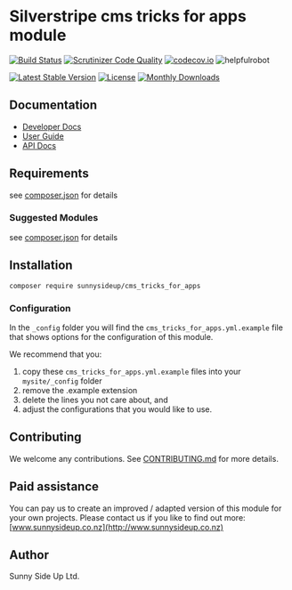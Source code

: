 # Silverstripe cms tricks for apps module
[![Build Status](https://travis-ci.org/sunnysideup/silverstripe-cms_tricks_for_apps.svg?branch=master)](https://travis-ci.org/sunnysideup/silverstripe-cms_tricks_for_apps)
[![Scrutinizer Code Quality](https://scrutinizer-ci.com/g/sunnysideup/silverstripe-cms_tricks_for_apps/badges/quality-score.png?b=master)](https://scrutinizer-ci.com/g/sunnysideup/silverstripe-cms_tricks_for_apps/?branch=master)
[![codecov.io](https://codecov.io/github/sunnysideup/silverstripe-cms_tricks_for_apps/coverage.svg?branch=master)](https://codecov.io/github/sunnysideup/silverstripe-cms_tricks_for_apps?branch=master)
![helpfulrobot](https://helpfulrobot.io/sunnysideup/cms_tricks_for_apps/badge)

[![Latest Stable Version](https://poser.pugx.org/sunnysideup/cms_tricks_for_apps/version)](https://packagist.org/packages/sunnysideup/cms_tricks_for_apps)
[![License](https://poser.pugx.org/sunnysideup/cms_tricks_for_apps/license)](https://packagist.org/packages/sunnysideup/cms_tricks_for_apps)
[![Monthly Downloads](https://poser.pugx.org/sunnysideup/cms_tricks_for_apps/d/monthly)](https://packagist.org/packages/sunnysideup/cms_tricks_for_apps)


## Documentation



 * [Developer Docs](docs/en/INDEX.md)
 * [User Guide](docs/en/userguide.md)
 * [API Docs](http://docs.ssmods.com/sunnysideup/cms_tricks_for_apps/classes.xhtml)

## Requirements



see [composer.json](composer.json) for details

### Suggested Modules



see [composer.json](composer.json) for details


## Installation


```
composer require sunnysideup/cms_tricks_for_apps
```

### Configuration



In the `_config` folder you will find the `cms_tricks_for_apps.yml.example`
file that shows options for the configuration of this module.

We recommend that you:

  1. copy these `cms_tricks_for_apps.yml.example` files into your
`mysite/_config` folder
  2. remove the .example extension
  3. delete the lines you not care about, and
  4. adjust the configurations that you would like to use.


## Contributing



We welcome any contributions. See [CONTRIBUTING.md](CONTRIBUTING.md) for more details.

## Paid assistance



You can pay us to create an improved / adapted version of this module for your own projects.  Please contact us if you like to find out more: [www.sunnysideup.co.nz](http://www.sunnysideup.co.nz)

## Author



Sunny Side Up Ltd.
